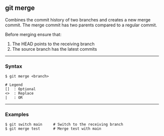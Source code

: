 ## git merge
Combines the commit history of two branches and creates a new merge commit. 
The merge commit has two parents compared to a regular commit. 

Before merging ensure that:

1. The HEAD points to the receiving branch
2. The source branch has the latest commits

-------------------------------------------------------------------------------
### Syntax
```
$ git merge <branch>

# Legend
[]  : Optional
<>  : Replace
|   : OR
```

-------------------------------------------------------------------------------
### Examples
```shell
$ git switch main     # Switch to the receiving branch
$ git merge test      # Merge test with main
```